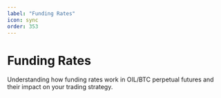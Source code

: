 ```yaml
---
label: "Funding Rates"
icon: sync
order: 353
---
```


# Funding Rates

Understanding how funding rates work in OIL/BTC perpetual futures and their impact on your trading strategy.
